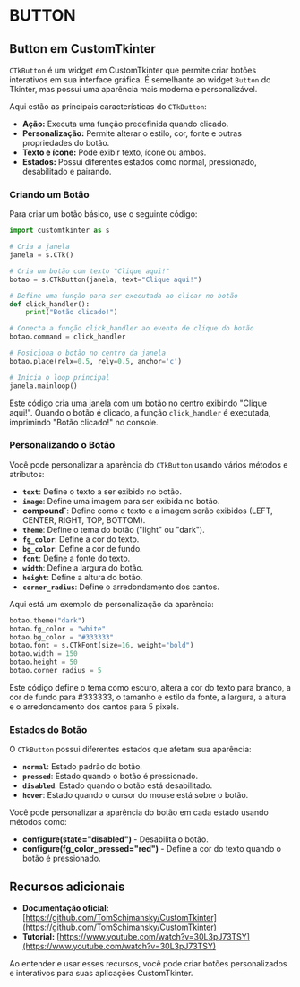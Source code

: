 # BUTTON
## Button em CustomTkinter
`CTkButton` é um widget em CustomTkinter que permite criar botões interativos em sua interface gráfica. É semelhante ao widget `Button` do Tkinter, mas possui uma aparência mais moderna e personalizável.

Aqui estão as principais características do `CTkButton`:

* **Ação:** Executa uma função predefinida quando clicado.
* **Personalização:** Permite alterar o estilo, cor, fonte e outras propriedades do botão.
* **Texto e ícone:** Pode exibir texto, ícone ou ambos.
* **Estados:** Possui diferentes estados como normal, pressionado, desabilitado e pairando.

### Criando um Botão
Para criar um botão básico, use o seguinte código:

```python
import customtkinter as s

# Cria a janela
janela = s.CTk()

# Cria um botão com texto "Clique aqui!"
botao = s.CTkButton(janela, text="Clique aqui!")

# Define uma função para ser executada ao clicar no botão
def click_handler():
    print("Botão clicado!")

# Conecta a função click_handler ao evento de clique do botão
botao.command = click_handler

# Posiciona o botão no centro da janela
botao.place(relx=0.5, rely=0.5, anchor='c')

# Inicia o loop principal
janela.mainloop()
```

Este código cria uma janela com um botão no centro exibindo "Clique aqui!". Quando o botão é clicado, a função `click_handler` é executada, imprimindo "Botão clicado!" no console.

### Personalizando o Botão
Você pode personalizar a aparência do `CTkButton` usando vários métodos e atributos:

* **`text`**: Define o texto a ser exibido no botão.
* **`image`**: Define uma imagem para ser exibida no botão.
* **compound`**: Define como o texto e a imagem serão exibidos (LEFT, CENTER, RIGHT, TOP, BOTTOM).
* **`theme`**: Define o tema do botão ("light" ou "dark").
* **`fg_color`**: Define a cor do texto.
* **`bg_color`**: Define a cor de fundo.
* **`font`**: Define a fonte do texto.
* **`width`**: Define a largura do botão.
* **`height`**: Define a altura do botão.
* **`corner_radius`**: Define o arredondamento dos cantos.

Aqui está um exemplo de personalização da aparência:

```python
botao.theme("dark")
botao.fg_color = "white"
botao.bg_color = "#333333"
botao.font = s.CTkFont(size=16, weight="bold")
botao.width = 150
botao.height = 50
botao.corner_radius = 5
```

Este código define o tema como escuro, altera a cor do texto para branco, a cor de fundo para #333333, o tamanho e estilo da fonte, a largura, a altura e o arredondamento dos cantos para 5 pixels.

### Estados do Botão
O `CTkButton` possui diferentes estados que afetam sua aparência:

* **`normal`**: Estado padrão do botão.
* **`pressed`**: Estado quando o botão é pressionado.
* **`disabled`**: Estado quando o botão está desabilitado.
* **`hover`**: Estado quando o cursor do mouse está sobre o botão.

Você pode personalizar a aparência do botão em cada estado usando métodos como:

* **configure(state="disabled")** - Desabilita o botão.
* **configure(fg_color_pressed="red")** - Define a cor do texto quando o botão é pressionado.

## Recursos adicionais
* **Documentação oficial:** [https://github.com/TomSchimansky/CustomTkinter](https://github.com/TomSchimansky/CustomTkinter)
* **Tutorial:** [https://www.youtube.com/watch?v=30L3pJ73TSY](https://www.youtube.com/watch?v=30L3pJ73TSY)

Ao entender e usar esses recursos, você pode criar botões personalizados e interativos para suas aplicações CustomTkinter.
